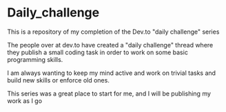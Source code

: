 # Daily_challenge
This is a repository of my completion of the Dev.to "daily challenge" series

The people over at dev.to have created a "daily challenge" thread where they publish a small coding task in order to work on some basic programming skills. 

I am always wanting to keep my mind active and work on trivial tasks and build new skills or enforce old ones. 

This series was a great place to start for me, and I will be publishing my work as I go
